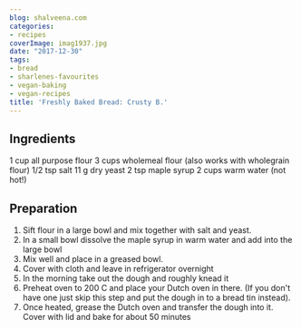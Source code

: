 ```yaml
---
blog: shalveena.com
categories:
- recipes
coverImage: imag1937.jpg
date: "2017-12-30"
tags:
- bread
- sharlenes-favourites
- vegan-baking
- vegan-recipes
title: 'Freshly Baked Bread: Crusty B.'
---
```


## Ingredients

1 cup all purpose flour 3 cups wholemeal flour (also works with wholegrain flour) 1/2 tsp salt 11 g dry yeast 2 tsp maple syrup 2 cups warm water (not hot!)

## Preparation

1. Sift flour in a large bowl and mix together with salt and yeast.
2. In a small bowl dissolve the maple syrup in warm water and add into the large bowl
3. Mix well and place in a greased bowl.
4. Cover with cloth and leave in refrigerator overnight 
5. In the morning take out the dough and roughly knead it 
6. Preheat oven to 200 C and place your Dutch oven in there. (If you don't have one just skip this step and put the dough in to a bread tin instead).
7. Once heated, grease the Dutch oven and transfer the dough into it. Cover with lid and bake for about 50 minutes
